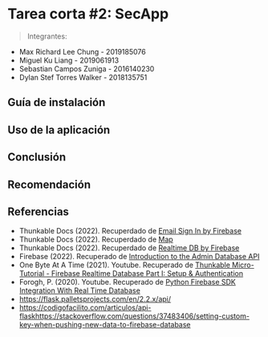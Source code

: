 # Tarea corta #2: SecApp
> Integrantes:
>
>> 
* Max Richard Lee Chung - 2019185076 
* Miguel Ku Liang - 2019061913
* Sebastian Campos Zuniga - 2016140230
* Dylan Stef Torres Walker - 2018135751

## Guía de instalación

## Uso de la aplicación

## Conclusión

## Recomendación

## Referencias
* Thunkable Docs (2022). Recuperdado de [Email Sign In by Firebase](https://docs.thunkable.com/sign-in)
* Thunkable Docs (2022). Recuperdado de [Map](https://docs.thunkable.com/map)
* Thunkable Docs (2022). Recuperdado de [Realtime DB by Firebase](https://docs.thunkable.com/v/snap-to-place/realtime-db)
* Firebase (2022). Recuperado de [Introduction to the Admin Database API](https://firebase.google.com/docs/database/admin/start)
* One Byte At A Time (2021). Youtube. Recuperado de [Thunkable Micro-Tutorial - Firebase Realtime Database Part I: Setup & Authentication](https://www.youtube.com/watch?v=bMLp9U5RKE8)
* Forogh, P. (2020). Youtube. Recuperado de [Python Firebase SDK Integration With Real Time Database](https://www.youtube.com/watch?v=EiddkXBK0-o)
* https://flask.palletsprojects.com/en/2.2.x/api/
* https://codigofacilito.com/articulos/api-flaskhttps://stackoverflow.com/questions/37483406/setting-custom-key-when-pushing-new-data-to-firebase-database
